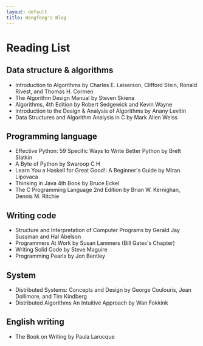 ```yaml
---
layout: default
title: Hengfeng's Blog
---
```


<!--
When $a \ne 0$, there are two solutions to $ax^2 + bx + c = 0$ and they are

$$x = {-b \pm \sqrt{b^2-4ac} \over 2a}.$$
-->

<h1 class="text-align-center">Reading List</h1>

## Data structure & algorithms

*   Introduction to Algorithms by Charles E. Leiserson, Clifford Stein, Ronald Rivest, and Thomas H. Cormen
*   The Algorithm Design Manual by Steven Skiena
*   Algorithms, 4th Edition by Robert Sedgewick and Kevin Wayne
*   Introduction to the Design & Analysis of Algorithms by Anany Levitin
*   Data Structures and Algorithm Analysis in C by Mark Allen Weiss

## Programming language

*   Effective Python: 59 Specific Ways to Write Better Python by Brett Slatkin
*   A Byte of Python by Swaroop C H
*   Learn You a Haskell for Great Good!: A Beginner's Guide by Miran Lipovaca
*   Thinking in Java 4th Book by Bruce Eckel
*   The C Programming Language 2nd Edition by Brian W. Kernighan, Dennis M. Ritchie

## Writing code

*   Structure and Interpretation of Computer Programs by Gerald Jay Sussman and Hal Abelson
*   Programmers At Work by Susan Lammers (Bill Gates's Chapter)
*   Writing Solid Code by Steve Maguire
*   Programming Pearls by Jon Bentley

## System

*   Distributed Systems: Concepts and Design by George Coulouris, Jean Dollimore, and Tim Kindberg
*   Distributed Algorithms An Intuitive Approach by Wan Fokkink

## English writing

*   The Book on Writing by Paula Larocque

